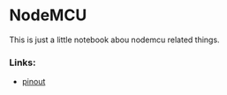 # NodeMCU

This is just a little notebook abou nodemcu related things.

### Links:

- [pinout](https://iotbytes.wordpress.com/nodemcu-pinout/)


